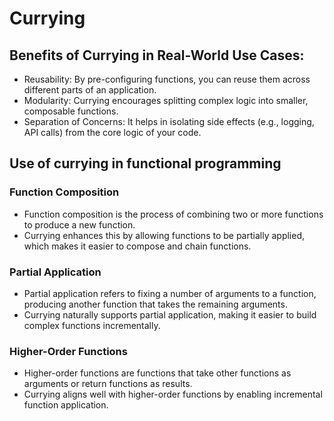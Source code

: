 # Currying

## Benefits of Currying in Real-World Use Cases:

- Reusability: By pre-configuring functions, you can reuse them across different parts of an application.
- Modularity: Currying encourages splitting complex logic into smaller, composable functions.
- Separation of Concerns: It helps in isolating side effects (e.g., logging, API calls) from the core logic of your code.

## Use of currying in functional programming

### Function Composition

- Function composition is the process of combining two or more functions to produce a new function.
- Currying enhances this by allowing functions to be partially applied, which makes it easier to compose and chain functions.

### Partial Application

- Partial application refers to fixing a number of arguments to a function, producing another function that takes the remaining arguments.
- Currying naturally supports partial application, making it easier to build complex functions incrementally.

### Higher-Order Functions

- Higher-order functions are functions that take other functions as arguments or return functions as results.
- Currying aligns well with higher-order functions by enabling incremental function application.


